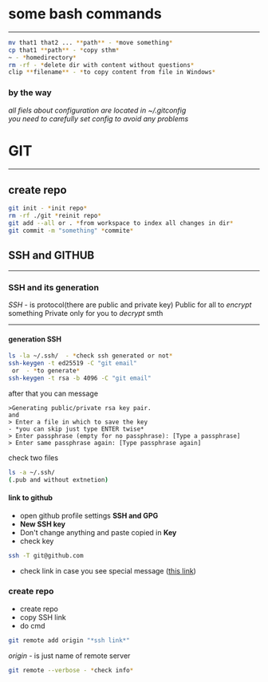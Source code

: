 # some bash commands

---

```bash
mv that1 that2 ... **path** - *move something*
cp that1 **path** - *copy sthm*
~ - *homedirectory*
rm -rf - *delete dir with content without questions*
clip **filename** - *to copy content from file in Windows*
```

### by the way
*all fiels about configuration are located in ~/.gitconfig<br>you need to carefully set config to avoid any problems*

# GIT

---

## create repo

```bash
git init - *init repo*
rm -rf ./git *reinit repo*
git add --all or . *from workspace to index all changes in dir* 
git commit -m "something" *commite*
```
## SSH and GITHUB

---

### SSH and its generation

*SSH* - is protocol(there are public and private key)
Public for all to *encrypt* something
Private only for you to *decrypt* smth

---

#### generation SSH

```bash
ls -la ~/.ssh/  - *check ssh generated or not*
ssh-keygen -t ed25519 -C "git email"
 or  - *to generate*
ssh-keygen -t rsa -b 4096 -C "git email"
```
after that you can message
```
>Generating public/private rsa key pair.
and
> Enter a file in which to save the key
- *you can skip just type ENTER twise*
> Enter passphrase (empty for no passphrase): [Type a passphrase]
> Enter same passphrase again: [Type passphrase again]
```

check two files

```bash
ls -a ~/.ssh/
(.pub and without extnetion)
```
#### link to github

* open github profile settings **SSH and GPG**
* **New SSH key**
* Don't change anything and paste copied in **Key**
* check key
```bash
ssh -T git@github.com
```

* check link in case you see special message ([this link](https://docs.github.com/en/authentication/keeping-your-account-and-data-secure/githubs-ssh-key-fingerprints))

### create repo

* create repo
* copy SSH link
* do cmd
```bash
git remote add origin "*ssh link*"
```
*origin* - is just name of remote server    
```bash
git remote --verbose - *check info*
```

